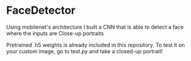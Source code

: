 # FaceDetector
Using mobilenet's architecture I built a CNN that is able to detect a face where the inputs are Close-up portraits

Pretrained .h5 weights is already included in this repository. To test it on your custom image, go to test.py and take a closed-up portrait!
